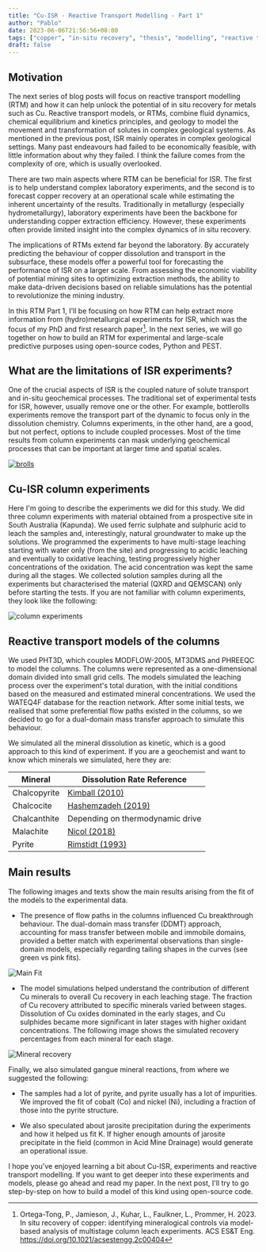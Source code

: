```yaml
---
title: "Cu-ISR - Reactive Transport Modelling - Part 1"
author: "Pablo"
date: 2023-06-06T21:56:56+08:00
tags: ["copper", "in-situ recovery", "thesis", "modelling", "reactive transport", "rtm"]
draft: false
---
```


## Motivation

The next series of blog posts will focus on reactive transport modelling (RTM) and how it can help unlock the potential of in situ recovery for metals such as Cu. Reactive transport models, or RTMs, combine fluid dynamics, chemical equilibrium and kinetics principles, and geology to model the movement and transformation of solutes in complex geological systems. As mentioned in the previous post, ISR mainly operates in complex geological settings. Many past endeavours had failed to be economically feasible, with little information about why they failed. I think the failure comes from the complexity of ore, which is usually overlooked. 

There are two main aspects where RTM can be beneficial for ISR. The first is to help understand complex laboratory experiments, and the second is to forecast copper recovery at an operational scale while estimating the inherent uncertainty of the results. Traditionally in metallurgy (especially hydrometallurgy), laboratory experiments have been the backbone for understanding copper extraction efficiency. However, these experiments often provide limited insight into the complex dynamics of in situ recovery. 

The implications of RTMs extend far beyond the laboratory. By accurately predicting the behaviour of copper dissolution and transport in the subsurface, these models offer a powerful tool for forecasting the performance of ISR on a larger scale. From assessing the economic viability of potential mining sites to optimizing extraction methods, the ability to make data-driven decisions based on reliable simulations has the potential to revolutionize the mining industry.

In this RTM Part 1, I'll be focusing on how RTM can help extract more information from (hydro)metallurgical experiments for ISR, which was the focus of my PhD and first research paper[^1]. In the next series, we will go together on how to build an RTM for experimental and large-scale predictive purposes using open-source codes, Python and PEST. 

## What are the limitations of ISR experiments?
One of the crucial aspects of ISR is the coupled nature of solute transport and in-situ geochemical processes. The traditional set of experimental tests for ISR, however, usually remove one or the other. For example, bottlerolls experiments remove the transport part of the dynamic to focus only in the dissolution chemistry. Columns experiments, in the other hand, are a good, but not perfect, options to include coupled processes. Most of the time results from column experiments can mask underlying geochemical processes that can be important at larger time and spatial scales. 


[![brolls](/broll.gif "Bottlerolls")](https://www.911metallurgist.com/blog/bottle-roll-leach-test-leaching-procedures)


## Cu-ISR column experiments
Here I'm going to describe the experiments we did for this study. We did three column experiments with material obtained from a prospective site in South Australia (Kapunda). We used ferric sulphate and sulphuric acid to leach the samples and, interestingly, natural groundwater to make up the solutions. We programmed the experiments to have multi-stage leaching starting with water only (from the site) and progressing to acidic leaching and eventually to oxidative leaching, testing progressively higher concentrations of the oxidation. The acid concentration was kept the same during all the stages. We collected solution samples during all the experiments but characterised the material (QXRD and QEMSCAN) only before starting the tests. If you are not familiar with column experiments, they look like the following:

![column experiments](/kapunda_graphical_abs_v1.svg "Column Experiments")



## Reactive transport models of the columns
We used PHT3D, which couples MODFLOW-2005, MT3DMS and PHREEQC to model the columns. The columns were represented as a one-dimensional domain divided into small grid cells. The models simulated the leaching process over the experiment's total duration, with the initial conditions based on the measured and estimated mineral concentrations. We used the WATEQ4F database for the reaction network. After some initial tests, we realised that some preferential flow paths existed in the columns, so we decided to go for a dual-domain mass transfer approach to simulate this behaviour. 

We simulated all the mineral dissolution as kinetic, which is a good approach to this kind of experiment. If you are a geochemist and want to know which minerals we simulated, here they are:

| Mineral      | Dissolution Rate Reference           |
|--------------|--------------------------------------|
| Chalcopyrite | [Kimball (2010)](https://doi.org/10.1016/j.apgeochem.2010.03.010)       |
| Chalcocite   | [Hashemzadeh (2019)](https://doi.org/10.1016/j.hydromet.2019.04.025) |
| Chalcanthite | Depending on thermodynamic drive     |
| Malachite    | [Nicol (2018)](https://doi.org/10.1016/j.hydromet.2018.03.017)        |
| Pyrite       | [Rimstidt (1993)](https://doi.org/10.1016/0016-7037(94)90241-0)           |


## Main results

The following images and texts show the main results arising from the fit of the models to the experimental data.

- The presence of flow paths in the columns influenced Cu breakthrough behaviour. The dual-domain mass transfer (DDMT) approach, accounting for mass transfer between mobile and immobile domains, provided a better match with experimental observations than single-domain models, especially regarding tailing shapes in the curves (see green vs pink fits).

![Main Fit](/calib_main_sd_added.svg "RTM results")

- The model simulations helped understand the contribution of different Cu minerals to overall Cu recovery in each leaching stage. The fraction of Cu recovery attributed to specific minerals varied between stages. Dissolution of Cu oxides dominated in the early stages, and Cu sulphides became more significant in later stages with higher oxidant concentrations. The following image shows the simulated recovery percentages from each mineral for each stage.

![Mineral recovery](/mineral_contrib_recov.svg "RTM simulated recoveries per stage")


Finally, we also simulated gangue mineral reactions, from where we suggested the following:

- The samples had a lot of pyrite, and pyrite usually has a lot of impurities. We improved the fit of cobalt (Co) and nickel (Ni), including a fraction of those into the pyrite structure. 

- We also speculated about jarosite precipitation during the experiments and how it helped us fit K. If higher enough amounts of jarosite precipitate in the field (common in Acid Mine Drainage) would generate an operational issue. 


I hope you've enjoyed learning a bit about Cu-ISR, experiments and reactive transport modelling. If you want to get deeper into these experiments and models, please go ahead and read my paper. In the next post, I'll try to go step-by-step on how to build a model of this kind using open-source code.

[^1]: Ortega-Tong, P., Jamieson, J., Kuhar, L., Faulkner, L., Prommer, H. 2023. In situ recovery of copper: identifying mineralogical controls via model-based analysis of multistage column leach experiments. ACS ES\&T Eng. https://doi.org/10.1021/acsestengg.2c00404
